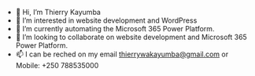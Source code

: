 - 👋 Hi, I’m Thierry Kayumba
- 👀 I’m interested in website development and WordPress
- 🌱 I’m currently automating the Microsoft 365 Power Platform.
- 💞️ I’m looking to collaborate on website development and Microsoft 365 Power Platform.
- 📫 I can be reched on my email thierrywakayumba@gmail.com or Mobile: +250 788535000

<!---
thierrykayumba/thierrykayumba is a ✨ special ✨ repository because its `README.md` (this file) appears on your GitHub profile.
You can click the Preview link to take a look at your changes.
--->
